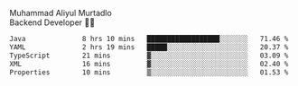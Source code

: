 Muhammad Aliyul Murtadlo
<br>
Backend Developer 👨‍💻
<br>
<!--START_SECTION:waka-->

```txt
Java              8 hrs 10 mins   ██████████████████░░░░░░░   71.46 %
YAML              2 hrs 19 mins   █████░░░░░░░░░░░░░░░░░░░░   20.37 %
TypeScript        21 mins         ▓░░░░░░░░░░░░░░░░░░░░░░░░   03.09 %
XML               16 mins         ▓░░░░░░░░░░░░░░░░░░░░░░░░   02.40 %
Properties        10 mins         ▒░░░░░░░░░░░░░░░░░░░░░░░░   01.53 %
```

<!--END_SECTION:waka-->
